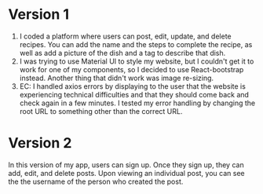 # Version 1
1. I coded a platform where users can post, edit, update, and delete recipes. You can add the name and the steps to complete the recipe, as well as add a picture of the dish and a tag to describe that dish.
2. I was trying to use Material UI to style my website, but I couldn't get it to work for one of my components, so I decided to use React-bootstrap instead. Another thing that didn't work was image re-sizing.
3. EC: I handled axios errors by displaying to the user that the website is experiencing technical difficulties and that they should come back and check again in a few minutes. I tested my error handling by changing the root URL to something other than the correct URL. 

# Version 2
In this version of my app, users can sign up. Once they sign up, they can add, edit, and delete posts. Upon viewing an individual post, you can see the the username of the person who created the post.
